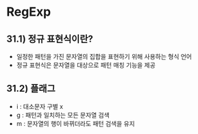 # RegExp

## 31.1) 정규 표현식이란?
- 일정한 패턴을 가진 문자열의 집합을 표현하기 위해 사용하는 형식 언어
- 정규 표현식은 문자열을 대상으로 패턴 매칭 기능을 제공

## 31.2) 플래그
- i : 대소문자 구별 x
- g : 패턴과 일치하는 모든 문자열 검색
- m : 문자열의 행이 바뀌더라도 패턴 검색을 유지